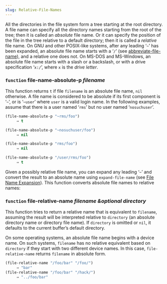 ```yaml
---
slug: Relative-File-Names
---
```


All the directories in the file system form a tree starting at the root directory. A file name can specify all the directory names starting from the root of the tree; then it is called an *absolute* file name. Or it can specify the position of the file in the tree relative to a default directory; then it is called a *relative* file name. On GNU and other POSIX-like systems, after any leading ‘`~`’ has been expanded, an absolute file name starts with a ‘`/`’ (see [abbreviate-file-name](abbreviate_002dfile_002dname)), and a relative one does not. On MS-DOS and MS-Windows, an absolute file name starts with a slash or a backslash, or with a drive specification ‘`x:/`’, where `x` is the *drive letter*.

### <span className="tag function">`function`</span> **file-name-absolute-p** *filename*

This function returns `t` if file `filename` is an absolute file name, `nil` otherwise. A file name is considered to be absolute if its first component is ‘`~`’, or is ‘`~user`’ where `user` is a valid login name. In the following examples, assume that there is a user named ‘`rms`’ but no user named ‘`nosuchuser`’.

```lisp
(file-name-absolute-p "~rms/foo")
     ⇒ t
```

```lisp
(file-name-absolute-p "~nosuchuser/foo")
     ⇒ nil
```

```lisp
(file-name-absolute-p "rms/foo")
     ⇒ nil
```

```lisp
(file-name-absolute-p "/user/rms/foo")
     ⇒ t
```

Given a possibly relative file name, you can expand any leading ‘`~`’ and convert the result to an absolute name using `expand-file-name` (see [File Name Expansion](File-Name-Expansion)). This function converts absolute file names to relative names:

### <span className="tag function">`function`</span> **file-relative-name** *filename \&optional directory*

This function tries to return a relative name that is equivalent to `filename`, assuming the result will be interpreted relative to `directory` (an absolute directory name or directory file name). If `directory` is omitted or `nil`, it defaults to the current buffer’s default directory.

On some operating systems, an absolute file name begins with a device name. On such systems, `filename` has no relative equivalent based on `directory` if they start with two different device names. In this case, `file-relative-name` returns `filename` in absolute form.

```lisp
(file-relative-name "/foo/bar" "/foo/")
     ⇒ "bar"
(file-relative-name "/foo/bar" "/hack/")
     ⇒ "../foo/bar"
```
